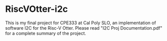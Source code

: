# RiscVOtter-i2c
 This is my final project for CPE333 at Cal Poly SLO, an implementation of software I2C for the Risc-V Otter. Please read "I2C Proj Documentation.pdf" for a complete summary of the project.
